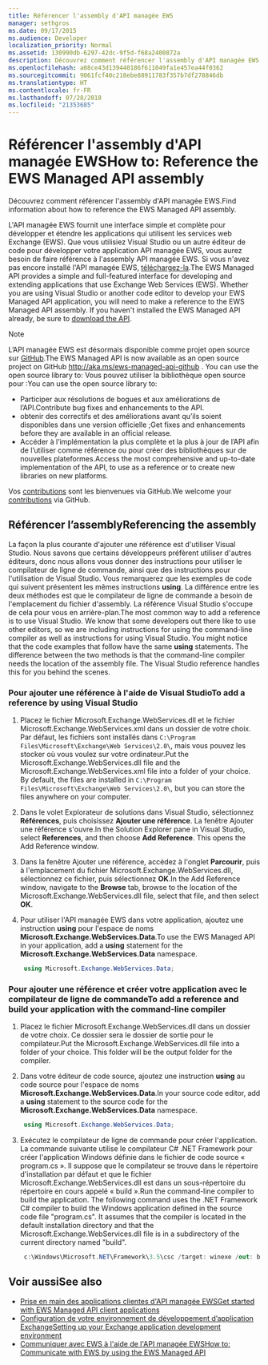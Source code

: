```yaml
---
title: Référencer l'assembly d'API managée EWS
manager: sethgros
ms.date: 09/17/2015
ms.audience: Developer
localization_priority: Normal
ms.assetid: 130990db-6297-42dc-9f5d-f68a2400872a
description: Découvrez comment référencer l'assembly d'API managée EWS.
ms.openlocfilehash: a08ce43d139440186f611049fa1e457ea44f0362
ms.sourcegitcommit: 9061fcf40c218ebe88911783f357b7df278846db
ms.translationtype: HT
ms.contentlocale: fr-FR
ms.lasthandoff: 07/28/2018
ms.locfileid: "21353685"
---
```

# <a name="reference-the-ews-managed-api-assembly"></a><span data-ttu-id="cbe0d-103">Référencer l'assembly d'API managée EWS</span><span class="sxs-lookup"><span data-stu-id="cbe0d-103">How to: Reference the EWS Managed API assembly</span></span>

<span data-ttu-id="cbe0d-104">Découvrez comment référencer l'assembly d'API managée EWS.</span><span class="sxs-lookup"><span data-stu-id="cbe0d-104">Find information about how to reference the EWS Managed API assembly.</span></span>
  
<span data-ttu-id="cbe0d-p101">L'API managée EWS fournit une interface simple et complète pour développer et étendre les applications qui utilisent les services web Exchange (EWS). Que vous utilisiez Visual Studio ou un autre éditeur de code pour développer votre application API managée EWS, vous aurez besoin de faire référence à l'assembly API managée EWS. Si vous n'avez pas encore installé l'API managée EWS, [téléchargez-la](http://aka.ms/ews-managed-api-readme).</span><span class="sxs-lookup"><span data-stu-id="cbe0d-p101">The EWS Managed API provides a simple and full-featured interface for developing and extending applications that use Exchange Web Services (EWS). Whether you are using Visual Studio or another code editor to develop your EWS Managed API application, you will need to make a reference to the EWS Managed API assembly. If you haven't installed the EWS Managed API already, be sure to [download the API](http://aka.ms/ews-managed-api-readme).</span></span>
  
> [!NOTE]
> <span data-ttu-id="cbe0d-108">L’API managée EWS est désormais disponible comme projet open source sur [GitHub](https://github.com/officedev/ews-managed-api).</span><span class="sxs-lookup"><span data-stu-id="cbe0d-108">The EWS Managed API is now available as an open source project on  GitHub http://aka.ms/ews-managed-api-github . You can use the open source library to:</span></span> <span data-ttu-id="cbe0d-109">Vous pouvez utiliser la bibliothèque open source pour :</span><span class="sxs-lookup"><span data-stu-id="cbe0d-109">You can use the open source library to:</span></span> 
> - <span data-ttu-id="cbe0d-110">Participer aux résolutions de bogues et aux améliorations de l’API.</span><span class="sxs-lookup"><span data-stu-id="cbe0d-110">Contribute bug fixes and enhancements to the API.</span></span> 
> - <span data-ttu-id="cbe0d-111">obtenir des correctifs et des améliorations avant qu’ils soient disponibles dans une version officielle ;</span><span class="sxs-lookup"><span data-stu-id="cbe0d-111">Get fixes and enhancements before they are available in an official release.</span></span> 
> - <span data-ttu-id="cbe0d-112">Accéder à l’implémentation la plus complète et la plus à jour de l’API afin de l’utiliser comme référence ou pour créer des bibliothèques sur de nouvelles plateformes.</span><span class="sxs-lookup"><span data-stu-id="cbe0d-112">Access the most comprehensive and up-to-date implementation of the API, to use as a reference or to create new libraries on new platforms.</span></span>
> 
>  <span data-ttu-id="cbe0d-113">Vos [contributions](https://github.com/OfficeDev/ews-managed-api/blob/master/CONTRIBUTING.md) sont les bienvenues via GitHub.</span><span class="sxs-lookup"><span data-stu-id="cbe0d-113">We welcome your [contributions](https://github.com/OfficeDev/ews-managed-api/blob/master/CONTRIBUTING.md) via GitHub.</span></span> 
  
## <a name="referencing-the-assembly"></a><span data-ttu-id="cbe0d-114">Référencer l’assembly</span><span class="sxs-lookup"><span data-stu-id="cbe0d-114">Referencing the assembly</span></span>

<span data-ttu-id="cbe0d-p103">La façon la plus courante d'ajouter une référence est d'utiliser Visual Studio. Nous savons que certains développeurs préfèrent utiliser d'autres éditeurs, donc nous allons vous donner des instructions pour utiliser le compilateur de ligne de commande, ainsi que des instructions pour l'utilisation de Visual Studio. Vous remarquerez que les exemples de code qui suivent présentent les mêmes instructions **using**. La différence entre les deux méthodes est que le compilateur de ligne de commande a besoin de l'emplacement du fichier d'assembly. La référence Visual Studio s'occupe de cela pour vous en arrière-plan.</span><span class="sxs-lookup"><span data-stu-id="cbe0d-p103">The most common way to add a reference is to use Visual Studio. We know that some developers out there like to use other editors, so we are including instructions for using the command-line compiler as well as instructions for using Visual Studio. You might notice that the code examples that follow have the same **using** statements. The difference between the two methods is that the command-line compiler needs the location of the assembly file. The Visual Studio reference handles this for you behind the scenes.</span></span> 
  
### <a name="to-add-a-reference-by-using-visual-studio"></a><span data-ttu-id="cbe0d-120">Pour ajouter une référence à l'aide de Visual Studio</span><span class="sxs-lookup"><span data-stu-id="cbe0d-120">To add a reference by using Visual Studio</span></span>

1. <span data-ttu-id="cbe0d-p104">Placez le fichier Microsoft.Exchange.WebServices.dll et le fichier Microsoft.Exchange.WebServices.xml dans un dossier de votre choix. Par défaut, les fichiers sont installés dans  `C:\Program Files\Microsoft\Exchange\Web Services\2.0\`, mais vous pouvez les stocker où vous voulez sur votre ordinateur.</span><span class="sxs-lookup"><span data-stu-id="cbe0d-p104">Put the Microsoft.Exchange.WebServices.dll file and the Microsoft.Exchange.WebServices.xml file into a folder of your choice. By default, the files are installed in  `C:\Program Files\Microsoft\Exchange\Web Services\2.0\`, but you can store the files anywhere on your computer.</span></span>
    
2. <span data-ttu-id="cbe0d-p105">Dans le volet Explorateur de solutions dans Visual Studio, sélectionnez **Références**, puis choisissez **Ajouter une référence**. La fenêtre Ajouter une référence s'ouvre.</span><span class="sxs-lookup"><span data-stu-id="cbe0d-p105">In the Solution Explorer pane in Visual Studio, select **References**, and then choose **Add Reference**. This opens the Add Reference window.</span></span>
    
3. <span data-ttu-id="cbe0d-125">Dans la fenêtre Ajouter une référence, accédez à l'onglet **Parcourir**, puis à l'emplacement du fichier Microsoft.Exchange.WebServices.dll, sélectionnez ce fichier, puis sélectionnez **OK**.</span><span class="sxs-lookup"><span data-stu-id="cbe0d-125">In the Add Reference window, navigate to the **Browse** tab, browse to the location of the Microsoft.Exchange.WebServices.dll file, select that file, and then select **OK**.</span></span> 
    
4. <span data-ttu-id="cbe0d-126">Pour utiliser l'API managée EWS dans votre application, ajoutez une instruction **using** pour l'espace de noms **Microsoft.Exchange.WebServices.Data**.</span><span class="sxs-lookup"><span data-stu-id="cbe0d-126">To use the EWS Managed API in your application, add a **using** statement for the **Microsoft.Exchange.WebServices.Data** namespace.</span></span> 
    
   ```cs
    using Microsoft.Exchange.WebServices.Data;
   ```

### <a name="to-add-a-reference-and-build-your-application-with-the-command-line-compiler"></a><span data-ttu-id="cbe0d-127">Pour ajouter une référence et créer votre application avec le compilateur de ligne de commande</span><span class="sxs-lookup"><span data-stu-id="cbe0d-127">To add a reference and build your application with the command-line compiler</span></span>

1. <span data-ttu-id="cbe0d-p106">Placez le fichier Microsoft.Exchange.WebServices.dll dans un dossier de votre choix. Ce dossier sera le dossier de sortie pour le compilateur.</span><span class="sxs-lookup"><span data-stu-id="cbe0d-p106">Put the Microsoft.Exchange.WebServices.dll file into a folder of your choice. This folder will be the output folder for the compiler.</span></span>
    
2. <span data-ttu-id="cbe0d-130">Dans votre éditeur de code source, ajoutez une instruction **using** au code source pour l'espace de noms **Microsoft.Exchange.WebServices.Data**.</span><span class="sxs-lookup"><span data-stu-id="cbe0d-130">In your source code editor, add a **using** statement to the source code for the **Microsoft.Exchange.WebServices.Data** namespace.</span></span> 
    
   ```cs
    using Microsoft.Exchange.WebServices.Data;
   ```

3. <span data-ttu-id="cbe0d-p107">Exécutez le compilateur de ligne de commande pour créer l'application. La commande suivante utilise le compilateur C# .NET Framework pour créer l'application Windows définie dans le fichier de code source « program.cs ». Il suppose que le compilateur se trouve dans le répertoire d'installation par défaut et que le fichier Microsoft.Exchange.WebServices.dll est dans un sous-répertoire du répertoire en cours appelé « build ».</span><span class="sxs-lookup"><span data-stu-id="cbe0d-p107">Run the command-line compiler to build the application. The following command uses the .NET Framework C# compiler to build the Windows application defined in the source code file "program.cs". It assumes that the compiler is located in the default installation directory and that the Microsoft.Exchange.WebServices.dll file is in a subdirectory of the current directory named "build".</span></span>
    
   ```cs
    c:\Windows\Microsoft.NET\Framework\3.5\csc /target: winexe /out: build\testApplication /reference: build\Microsoft.Exchange.WebServices.dll program.cs
   ```

## <a name="see-also"></a><span data-ttu-id="cbe0d-134">Voir aussi</span><span class="sxs-lookup"><span data-stu-id="cbe0d-134">See also</span></span>

- [<span data-ttu-id="cbe0d-135">Prise en main des applications clientes d'API managée EWS</span><span class="sxs-lookup"><span data-stu-id="cbe0d-135">Get started with EWS Managed API client applications</span></span>](get-started-with-ews-managed-api-client-applications.md)    
- [<span data-ttu-id="cbe0d-136">Configuration de votre environnement de développement d’application Exchange</span><span class="sxs-lookup"><span data-stu-id="cbe0d-136">Setting up your Exchange application development environment</span></span>](setting-up-your-exchange-application-development-environment.md)   
- [<span data-ttu-id="cbe0d-137">Communiquer avec EWS à l'aide de l'API managée EWS</span><span class="sxs-lookup"><span data-stu-id="cbe0d-137">How to: Communicate with EWS by using the EWS Managed API</span></span>](how-to-communicate-with-ews-by-using-the-ews-managed-api.md)
    

